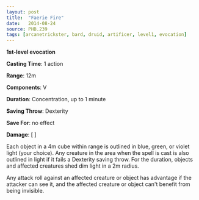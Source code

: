 ```yaml
---
layout: post
title:  "Faerie Fire"
date:   2014-08-24
source: PHB.239
tags: [arcanetrickster, bard, druid, artificer, level1, evocation]
---
```


**1st-level evocation**

**Casting Time**: 1 action

**Range**: 12m

**Components**: V

**Duration**: Concentration, up to 1 minute

**Saving Throw**: Dexterity

**Save For**: no effect

**Damage**: [ ]

Each object in a 4m cube within range is outlined in blue, green, or violet light (your choice). Any creature in the area when the spell is cast is also outlined in light if it fails a Dexterity saving throw. For the duration, objects and affected creatures shed dim light in a 2m radius.

Any attack roll against an affected creature or object has advantage if the attacker can see it, and the affected creature or object can't benefit from being invisible.